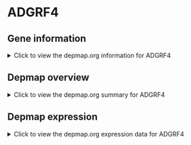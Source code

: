 <h1>ADGRF4</h1>

<h2>Gene information</h2>
<details>
  <summary>Click to view the depmap.org information for ADGRF4</summary>
  <iframe src="https://depmap.org/portal/gene/ADGRF4?tab=about" style="border:none;width:100%;height:800px"></iframe>
</details>

<h2>Depmap overview</h2>
<details>
  <summary>Click to view the depmap.org summary for ADGRF4</summary>
  <iframe src="https://depmap.org/portal/gene/ADGRF4?tab=overview" style="border:none;width:100%;height:800px"></iframe>
</details>

<h2>Depmap expression</h2>
<details>
  <summary>Click to view the depmap.org expression data for ADGRF4</summary>
  <iframe src="https://depmap.org/portal/gene/ADGRF4?tab=characterization" style="border:none;width:100%;height:800px"></iframe>
</details>


<!--
<h2>Reactome Pathway diagram</h2>
<details>
  <summary>Click to view Reactome pathway for ADGRF4</summary>
  PNAME
</details>
-->


